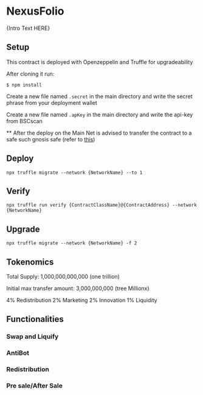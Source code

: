 # NexusFolio

{Intro Text HERE}

## Setup

This contract is deployed with Openzeppelin and Truffle for upgradeability

After cloning it run:

    $ npm install

Create a new file named `.secret` in the main directory and write the secret phrase from your deployment wallet

Create a new file named `.apKey` in the main directory and write the api-key from BSCscan

** After the deploy on the Main Net is advised to transfer the contract to a safe such gnosis safe (refer to [this](https://forum.openzeppelin.com/t/openzeppelin-upgrades-step-by-step-tutorial-for-hardhat/3580))

## Deploy

    npx truffle migrate --network {NetworkName} --to 1

## Verify

    npx truffle run verify {ContractClassName}@{ContractAddress} --network {NetworkName}

## Upgrade

    npx truffle migrate --network {NetworkName} -f 2

## Tokenomics

Total Supply: 1,000,000,000,000 (one trillion)

Initial max transfer amount: 3,000,000,000 (tree Millionx)

4% Redistribution
2% Marketing
2% Innovation
1% Liquidity


## Functionalities

### Swap and Liquify

### AntiBot

### Redistribution

### Pre sale/After Sale

